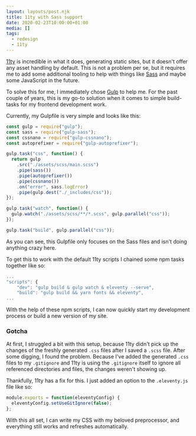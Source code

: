 ```yaml
---
layout: layouts/post.njk
title: 11ty with Sass support
date: 2020-02-23T10:00:00+01:00
media: []
tags:
  - redesign
  - 11ty
---
```


[11ty](https://www.11ty.dev) is incredible in what it does, generating static sites, but it doesn't offer any asset handling by default. This is not a problem per se, but it requires me to add some additional tooling to help with things like [Sass](https://sass-lang.com) and maybe some JavaScript in the future.

To solve this for me, I immediately chose [Gulp](https://gulpjs.com) to help me. For the past couple of years, this is my go-to solution when it comes to simple build-tasks for my frontend development work.

Currently, my Gulpfile is very simple and looks like this:

```js
const gulp = require("gulp");
const sass = require("gulp-sass");
const cssnano = require("gulp-cssnano");
const autoprefixer = require("gulp-autoprefixer");

gulp.task("css", function() {
  return gulp
    .src("./assets/scss/main.scss")
    .pipe(sass())
    .pipe(autoprefixer())
    .pipe(cssnano())
    .on("error", sass.logError)
    .pipe(gulp.dest("./_includes/css"));
});

gulp.task("watch", function() {
  gulp.watch("./assets/scss/**/*.scss", gulp.parallel("css"));
});

gulp.task("build", gulp.parallel("css"));
```

As you can see, this Gulpfile only focuses on the Sass files and isn't doing anything crazy here.

To get this to work with the default 11ty scripts I chained some npm tasks together like so:

```js
...
"scripts": {
    "dev": "gulp build & gulp watch & eleventy --serve",
    "build": "gulp build && yarn fonts && eleventy",
...
```

With the help of these npm scripts, I can now quickly start my development process or build a new version of my site.

### Gotcha

At first, I struggled a bit with this setup, because 11ty didn't pick up the changes of the freshly generated `.css` files after I saved a `.scss` file. After some digging, I found the problem. Because I've added the generated `.css` files to my `.gitignore` and 11ty is using the `.gitignore` itself to ignore all referenced directories and files, the changes weren't showing up.

Thankfully, 11ty has a fix for this. I just added an option to the `.eleventy.js` file like so:

```js
module.exports = function(eleventyConfig) {
  eleventyConfig.setUseGitIgnore(false);
};
```

With this all set, I can write my CSS with my beloved preprocessor, and everything still works and refreshes automatically.
